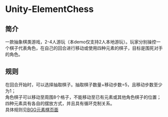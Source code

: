 # Unity-ElementChess
## 简介
一款抽象棋类游戏，2-4人游玩（本demo仅支持2人本地游玩）。玩家分别操控一个棋子代表角色，在自己的回合进行移动或使用四种元素的棋子，目标是围死对手的角色。 
## 规则
在回合开始时，可以选择抽取棋子。抽取棋子数量+移动步数=5，且移动步数至少为1；  
角色棋子可以移动至周围8个格子，不能移动至已有元素或其他角色棋子的位置；  
四种元素具有各自的摆放方式，并且具有循环克制关系。  
具体规则见[BGG元素棋页面](https://www.boardgamegeek.com/boardgame/39530/element)  
